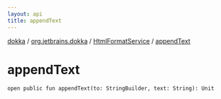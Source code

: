 ```yaml
---
layout: api
title: appendText
---
```

[dokka](../../index.html) / [org.jetbrains.dokka](../index.html) / [HtmlFormatService](index.html) / [appendText](appendText.html)


# appendText



```
open public fun appendText(to: StringBuilder, text: String): Unit
```

